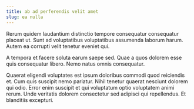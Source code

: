 ```yaml
---
title: ab ad perferendis velit amet
slug: ea nulla
---
```


Rerum quidem laudantium distinctio tempore consequatur consequatur placeat ut. Sunt ad voluptatibus voluptatibus assumenda laborum harum. Autem ea corrupti velit tenetur eveniet qui.

A tempora et facere soluta earum saepe sed. Quae a quos dolorem esse quis consequatur libero. Nemo natus omnis consequatur.

Quaerat eligendi voluptates est ipsum doloribus commodi quod reiciendis et. Cum quis suscipit nemo pariatur. Nihil tenetur quaerat nesciunt dolorem qui odio. Error enim suscipit et qui voluptatum optio voluptatem animi rerum. Unde veritatis dolorem consectetur sed adipisci qui repellendus. Et blanditiis excepturi.

